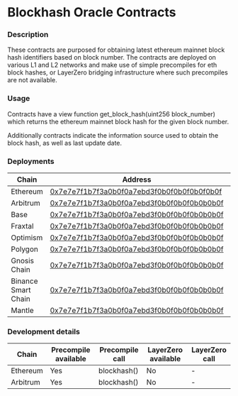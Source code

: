 # Blockhash Oracle Contracts

### Description
These contracts are purposed for obtaining latest ethereum mainnet block hash identifiers based on block number. The contracts are deployed on various L1 and L2 networks and make use of simple precompiles for eth block hashes, or LayerZero bridging infrastructure where such precompiles are not available.

### Usage 
Contracts have a view function get_block_hash(uint256 block_number) which returns the ethereum mainnet block hash for the given block number. 

Additionally contracts indicate the information source used to obtain the block hash, as well as last update date.

### Deployments
| Chain | Address | Precompile | LayerZero |
| --- | --- | --- | --- |
| Ethereum | [0x7e7e7f1b7f3a0b0f0a7ebd3f0b0f0b0f0b0f0b0f](https://etherscan.io/address/0x7e7e7f1b7f3a0b0f0a7ebd3f0b0f0b0f0b0f0b0f) | Yes | No |
| Arbitrum | [0x7e7e7f1b7f3a0b0f0a7ebd3f0b0f0b0f0b0b0b0f](https://arbiscan.io/address/0x7e7e7f1b7f3a0b0f0a7ebd3f0b0f0b0f0b0b0b0f) | Yes | No |
| Base | [0x7e7e7f1b7f3a0b0f0a7ebd3f0b0f0b0f0b0b0b0f](https://basescan.io/address/SP3G2Q6NY2ZFD9C0VCHZH6PQ7VQXZGK2M2ZQ9KQKV) | Yes | No |
| Fraxtal | [0x7e7e7f1b7f3a0b0f0a7ebd3f0b0f0b0f0b0b0b0f](https://fraxscan.io/address/0x7e7e7f1b7f3a0b0f0a7ebd3f0b0f0b0f0b0b0b0f) | Yes | No |
| Optimism | [0x7e7e7f1b7f3a0b0f0a7ebd3f0b0f0b0f0b0b0b0f](https://optimistic.etherscan.io/address/0x7e7e7f1b7f3a0b0f0a7ebd3f0b0f0b0f0b0b0b0f) | Yes | No |
| Polygon | [0x7e7e7f1b7f3a0b0f0a7ebd3f0b0f0b0f0b0b0b0f](https://polygonscan.com/address/0x7e7e7f1b7f3a0b0f0a7ebd3f0b0f0b0f0b0b0b0f) | Yes | No |
| Gnosis Chain | [0x7e7e7f1b7f3a0b0f0a7ebd3f0b0f0b0f0b0b0b0f](https://gnosisscan.io/address/0x7e7e7f1b7f3a0b0f0a7ebd3f0b0f0b0f0b0b0b0f) | Yes | No |
| Binance Smart Chain | [0x7e7e7f1b7f3a0b0f0a7ebd3f0b0f0b0f0b0b0b0f](https://bscscan.com/address/0x7e7e7f1b7f3a0b0f0a7ebd3f0b0f0b0f0b0b0b0f) | Yes | No |
| Mantle | [0x7e7e7f1b7f3a0b0f0a7ebd3f0b0f0b0f0b0b0b0f](https://oklink.com/address/0x7e7e7f1b7f3a0b0f0a7ebd3f0b0f0b0f0b0b0b0f) | Yes | No |

### Development details
| Chain | Precompile available | Precompile call | LayerZero available | LayerZero call |
| --- | --- | --- | --- | --- |
| Ethereum | Yes | blockhash() | No | - |
| Arbitrum | Yes | blockhash() | No | - |